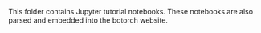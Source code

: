 This folder contains Jupyter tutorial notebooks. These notebooks are also
parsed and embedded into the botorch website.
